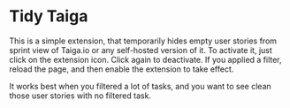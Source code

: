 # Tidy Taiga

This is a simple extension, that temporarily hides empty user stories from
sprint view of Taiga.io or any self-hosted version of it. To activate it, just
click on the extension icon. Click again to deactivate. If you applied a filter,
reload the page, and then enable the extension to take effect.

It works best when you filtered a lot of tasks, and you want to see clean those
user stories with no filtered task.